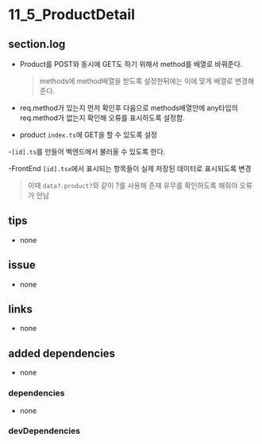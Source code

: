 # 11_5_ProductDetail

## section.log

- Product를 POST와 동시에 GET도 하기 위해서 method를 배열로 바꿔준다.

  > methods에 method배열을 받도록 설정한뒤에는 이에 맞게 배열로 변경해준다.

- req.method가 있는지 먼저 확인후 다음으로 methods배열안에 any타입의 req.method가 없는지 확인해 오류를 표시하도록 설정함.

- product `index.ts`에 GET을 할 수 있도록 설정

-`[id].ts`를 만들어 벡엔드에서 불러올 수 있도록 한다.

-FrontEnd `[id].tsx`에서 표시되는 항목들이 실제 저장된 데이터로 표시되도록 변경

> 이때 `data?.product?`와 같이 ?를 사용해 존재 유무를 확인하도록 해줘야 오류가 안남

## tips

- none

## issue

- none

## links

- none

## added dependencies

- none

### dependencies

- none

### devDependencies
